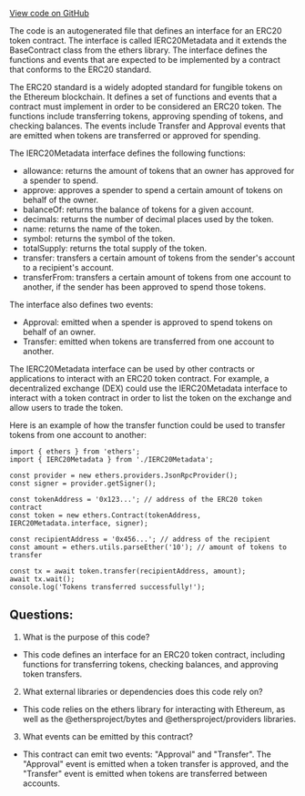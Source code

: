 [View code on GitHub](zoo-labs/zoo/blob/master/contracts/types/IERC20Metadata.d.ts)

The code is an autogenerated file that defines an interface for an ERC20 token contract. The interface is called IERC20Metadata and it extends the BaseContract class from the ethers library. The interface defines the functions and events that are expected to be implemented by a contract that conforms to the ERC20 standard. 

The ERC20 standard is a widely adopted standard for fungible tokens on the Ethereum blockchain. It defines a set of functions and events that a contract must implement in order to be considered an ERC20 token. The functions include transferring tokens, approving spending of tokens, and checking balances. The events include Transfer and Approval events that are emitted when tokens are transferred or approved for spending.

The IERC20Metadata interface defines the following functions: 
- allowance: returns the amount of tokens that an owner has approved for a spender to spend.
- approve: approves a spender to spend a certain amount of tokens on behalf of the owner.
- balanceOf: returns the balance of tokens for a given account.
- decimals: returns the number of decimal places used by the token.
- name: returns the name of the token.
- symbol: returns the symbol of the token.
- totalSupply: returns the total supply of the token.
- transfer: transfers a certain amount of tokens from the sender's account to a recipient's account.
- transferFrom: transfers a certain amount of tokens from one account to another, if the sender has been approved to spend those tokens.

The interface also defines two events: 
- Approval: emitted when a spender is approved to spend tokens on behalf of an owner.
- Transfer: emitted when tokens are transferred from one account to another.

The IERC20Metadata interface can be used by other contracts or applications to interact with an ERC20 token contract. For example, a decentralized exchange (DEX) could use the IERC20Metadata interface to interact with a token contract in order to list the token on the exchange and allow users to trade the token. 

Here is an example of how the transfer function could be used to transfer tokens from one account to another: 

```
import { ethers } from 'ethers';
import { IERC20Metadata } from './IERC20Metadata';

const provider = new ethers.providers.JsonRpcProvider();
const signer = provider.getSigner();

const tokenAddress = '0x123...'; // address of the ERC20 token contract
const token = new ethers.Contract(tokenAddress, IERC20Metadata.interface, signer);

const recipientAddress = '0x456...'; // address of the recipient
const amount = ethers.utils.parseEther('10'); // amount of tokens to transfer

const tx = await token.transfer(recipientAddress, amount);
await tx.wait();
console.log('Tokens transferred successfully!');
```
## Questions: 
 1. What is the purpose of this code?
- This code defines an interface for an ERC20 token contract, including functions for transferring tokens, checking balances, and approving token transfers.

2. What external libraries or dependencies does this code rely on?
- This code relies on the ethers library for interacting with Ethereum, as well as the @ethersproject/bytes and @ethersproject/providers libraries.

3. What events can be emitted by this contract?
- This contract can emit two events: "Approval" and "Transfer". The "Approval" event is emitted when a token transfer is approved, and the "Transfer" event is emitted when tokens are transferred between accounts.